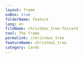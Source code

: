 ```yaml
---
layout: frame
noBox: true
folderName: feature
lang: en
fileName: christmas_tree-forcard
tool: The frame
permalink: /christmas_tree
featureName: christmas_tree
category: Cards
---
```

